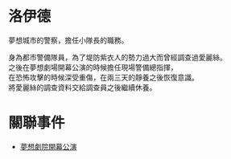 # 洛伊德

夢想城市的警察，擔任小隊長的職務。

身為都市警備隊員，為了堤防紫衣人的勢力過大而曾經調查過愛麗絲。  
之後在夢想劇場開幕公演的時候擔任現場警備總指揮，  
在恐怖攻擊的時候深受重傷，在兩三天的靜養之後恢復意識。  
將愛麗絲的調查資料交給調查員之後繼續休養。

# 關聯事件
- [夢想劇院開幕公演](../story/episode_1/夢想劇院開幕公演.md)
